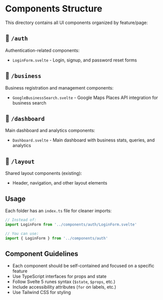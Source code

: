 # Components Structure

This directory contains all UI components organized by feature/page:

## 📁 `/auth`
Authentication-related components:
- `LoginForm.svelte` - Login, signup, and password reset forms

## 📁 `/business` 
Business registration and management components:
- `GoogleBusinessSearch.svelte` - Google Maps Places API integration for business search

## 📁 `/dashboard`
Main dashboard and analytics components:
- `Dashboard.svelte` - Main dashboard with business stats, queries, and analytics

## 📁 `/layout` 
Shared layout components (existing):
- Header, navigation, and other layout elements

## Usage

Each folder has an `index.ts` file for cleaner imports:

```typescript
// Instead of:
import LoginForm from '../components/auth/LoginForm.svelte'

// You can use:
import { LoginForm } from '../components/auth'
```

## Component Guidelines

- Each component should be self-contained and focused on a specific feature
- Use TypeScript interfaces for props and state
- Follow Svelte 5 runes syntax (`$state`, `$props`, etc.)
- Include accessibility attributes (`for` on labels, etc.)
- Use Tailwind CSS for styling
